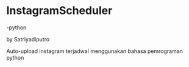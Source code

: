 # InstagramScheduler
-python

by Satriyadiputro

Auto-upload instagram terjadwal menggunakan bahasa pemrograman python

